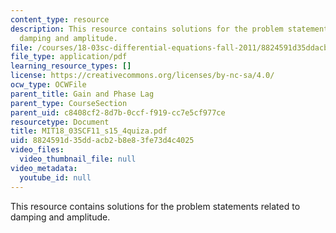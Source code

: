 ```yaml
---
content_type: resource
description: This resource contains solutions for the problem statements related to
  damping and amplitude.
file: /courses/18-03sc-differential-equations-fall-2011/8824591d35ddacb2b8e83fe73d4c4025_MIT18_03SCF11_s15_4quiza.pdf
file_type: application/pdf
learning_resource_types: []
license: https://creativecommons.org/licenses/by-nc-sa/4.0/
ocw_type: OCWFile
parent_title: Gain and Phase Lag
parent_type: CourseSection
parent_uid: c8408cf2-8d7b-0ccf-f919-cc7e5cf977ce
resourcetype: Document
title: MIT18_03SCF11_s15_4quiza.pdf
uid: 8824591d-35dd-acb2-b8e8-3fe73d4c4025
video_files:
  video_thumbnail_file: null
video_metadata:
  youtube_id: null
---
```

This resource contains solutions for the problem statements related to damping and amplitude.